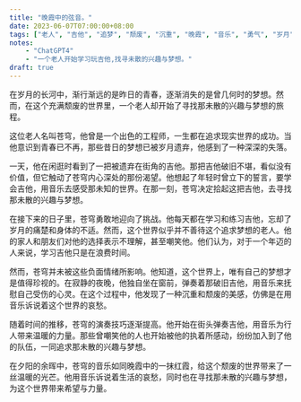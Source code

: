 ```yaml
---
title: "晚霞中的弦音。"
date: 2023-06-07T07:00:00+08:00
tags: ["老人", "吉他", "追梦", "颓废", "沉重", "晚霞", "音乐", "勇气", "岁月", "梦想"]
notes:
    - "ChatGPT4"
    - "一个老人开始学习玩吉他,找寻未散的兴趣与梦想。"
draft: true
---
```


在岁月的长河中，渐行渐远的是昨日的青春，逐渐消失的是曾几何时的梦想。然而，在这个充满颓废的世界里，一个老人却开始了寻找那未散的兴趣与梦想的旅程。

这位老人名叫苍穹，他曾是一个出色的工程师，一生都在追求现实世界的成功。当他意识到青春已不再，那些昔日的梦想已被岁月遗弃，他感到了一种深深的失落。

一天，他在闲逛时看到了一把被遗弃在街角的吉他。那把吉他破旧不堪，看似没有价值，但它触动了苍穹内心深处的那份渴望。他想起了年轻时曾立下的誓言，要学会吉他，用音乐去感受那未知的世界。在那一刻，苍穹决定拾起这把吉他，去寻找那未散的兴趣与梦想。

在接下来的日子里，苍穹勇敢地迎向了挑战。他每天都在学习和练习吉他，忘却了岁月的痛楚和身体的不适。然而，这个世界似乎并不善待这个追求梦想的老人。他的家人和朋友们对他的选择表示不理解，甚至嘲笑他。他们认为，对于一个年迈的人来说，学习吉他只是在浪费时间。

然而，苍穹并未被这些负面情绪所影响。他知道，这个世界上，唯有自己的梦想才是值得珍视的。在寂静的夜晚，他独自坐在窗前，弹奏着那破旧吉他，用音乐来抚慰自己受伤的心灵。在这个过程中，他发现了一种沉重和颓废的美感，仿佛是在用音乐诉说着这个世界的哀愁。

随着时间的推移，苍穹的演奏技巧逐渐提高。他开始在街头弹奏吉他，用音乐为行人带来温暖的力量。那些曾嘲笑他的人也开始被他的执着所感动，纷纷加入到了他的队伍，一同追求那未散的兴趣与梦想。

在夕阳的余晖中，苍穹的音乐如同晚霞中的一抹红霞，给这个颓废的世界带来了一丝温暖的光芒。他用音乐诉说着生活的哀愁，同时也在寻找那未散的兴趣与梦想，为这个世界带来希望与力量。

